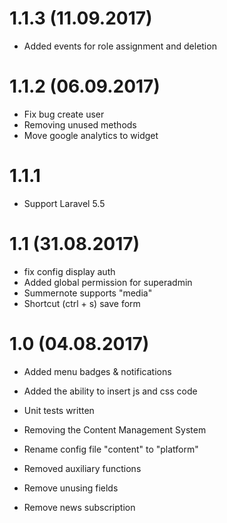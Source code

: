 # 1.1.3 (11.09.2017)
- Added events for role assignment and deletion


# 1.1.2 (06.09.2017)
- Fix bug create user
- Removing unused methods
- Move google analytics to widget

# 1.1.1
- Support Laravel 5.5

# 1.1 (31.08.2017)
- fix config display auth
- Added global permission for superadmin
- Summernote supports "media"
- Shortcut (ctrl + s) save form

# 1.0 (04.08.2017)

- Added menu badges & notifications
- Added the ability to insert js and css code
- Unit tests written


- Removing the Content Management System
- Rename config file "content" to "platform"
- Removed auxiliary functions
- Remove unusing fields
- Remove news subscription
